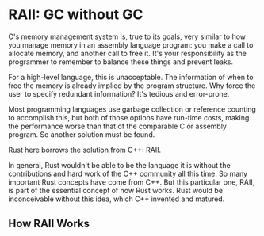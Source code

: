 # RAII: GC without GC

C's memory management system is, true to its goals, very similar
to how you manage memory in an assembly language program:
you make a call to allocate memory, and another call to free it.
It's your responsibility as the programmer to remember to balance
these things and prevent leaks.

For a high-level language, this is unacceptable. The information of when
to free the memory is already implied by the program structure. Why force
the user to specify redundant information? It's tedious and error-prone.

Most programming languages use garbage collection or reference counting
to accomplish this, but both of those options have run-time costs, making
the performance worse than that of the comparable C or assembly program.
So another solution must be found.

Rust here borrows the solution from C++: RAII.

In general, Rust wouldn't be able to be the language it is without the
contributions and hard work of the C++ community all this time. So
many important Rust concepts have come from C++. But this particular
one, RAII, is part of the essential concept of how Rust works. Rust
would be inconceivable without this idea, which C++ invented and
matured.

## How RAII Works
